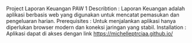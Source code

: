 Project Laporan Keuangan PAW 1
Describtion :
Laporan Keuangan adalah aplikasi berbasis web yang digunakan untuk mencatat pemasukan dan pengeluaran harian.
Prerequisites :
Untuk menjalankan aplikasi hanya diperlukan browser modern dan koneksi jaringan yang stabil.
Installation :
Aplikasi dapat di akses dengan link https://michelleptrciaa.github.io/
